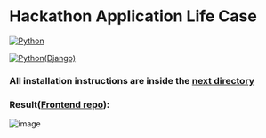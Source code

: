 #  Hackathon Application Life Case

[![Python](https://img.shields.io/badge/python-black?style=for-the-badge&logo=python&logoColor=white)](https://www.python.org/)

[![Python(Django)](https://img.shields.io/badge/Python(Django)-white?style=for-the-badge&logo=django&logoColor=black)](https://www.djangoproject.com/)

### All installation instructions are inside the [next directory](https://github.com/socloseeee/django_hack_app_life/tree/master/django_hack_app_life)

### Result([Frontend repo](https://github.com/neketli/order-lifecycle/tree/master/frontend)):

![image](https://user-images.githubusercontent.com/65871712/233215681-66f9f113-895d-4a30-83a5-197d9a99c3c5.png)
